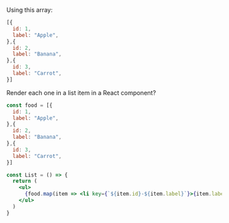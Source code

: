 Using this array:

```js
[{
  id: 1,
  label: "Apple",
},{
  id: 2,
  label: "Banana",
},{
  id: 3,
  label: "Carrot",
}]
```

Render each one in a list item in a React component?

```jsx
const food = [{
  id: 1,
  label: "Apple",
},{
  id: 2,
  label: "Banana",
},{
  id: 3,
  label: "Carrot",
}]

const List = () => {
  return (
    <ul>
      {food.map(item => <li key={`${item.id}-${item.label}`}>{item.label}</li>)}
    </ul>
  )
}
```
